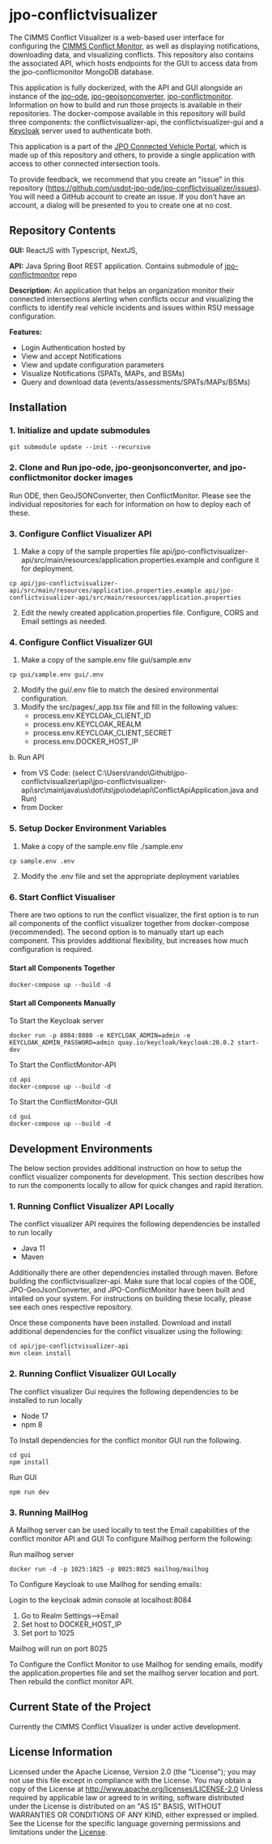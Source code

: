 # jpo-conflictvisualizer

The CIMMS Conflict Visualizer is a web-based user interface for configuring the [CIMMS Conflict Monitor](https://github.com/usdot-jpo-ode/jpo-conflictmonitor), as well as displaying notifications, downloading data, and visualizing conflicts. This repository also contains the associated API, which hosts endpoints for the GUI to access data from the jpo-conflicmonitor MongoDB database.

This application is fully dockerized, with the API and GUI alongside an instance of the [jpo-ode](https://github.com/usdot-jpo-ode/jpo-ode), [jpo-geojsonconverter](https://github.com/usdot-jpo-ode/jpo-geojsonconverter), [jpo-conflictmonitor](https://github.com/usdot-jpo-ode/jpo-conflictmonitor). Information on how to build and run those projects is available in their repositories. The docker-compose available in this repository will build three components: the conflictvisualizer-api, the conflictvisualizer-gui and a [Keycloak](https://www.keycloak.org/getting-started/getting-started-docker) server used to authenticate both.

This application is a part of the [JPO Connected Vehicle Portal](https://github.com/usdot-jpo-ode/jpo-cvportal), which is made up of this repository and others, to provide a single application with access to other connected intersection tools.

To provide feedback, we recommend that you create an "issue" in this repository (<https://github.com/usdot-jpo-ode/jpo-conflictvisualizer/issues>). You will need a GitHub account to create an issue. If you don’t have an account, a dialog will be presented to you to create one at no cost.

## Repository Contents

<b>GUI:</b> ReactJS with Typescript, NextJS,

<b>API:</b> Java Spring Boot REST application. Contains submodule of [jpo-conflictmonitor](https://github.com/usdot-jpo-ode/jpo-conflictmonitor) repo

<b>Description:</b> An application that helps an organization monitor their connected intersections alerting when conflicts occur and visualizing the conflicts to identify real vehicle incidents and issues within RSU message configuration.

<b>Features:</b>

- Login Authentication hosted by
- View and accept Notifications
- View and update configuration parameters
- Visualize Notifications (SPATs, MAPs, and BSMs)
- Query and download data (events/assessments/SPATs/MAPs/BSMs)

## Installation

### 1. Initialize and update submodules

```
git submodule update --init --recursive
```

### 2. Clone and Run jpo-ode, jpo-geonjsonconverter, and jpo-conflictmonitor docker images

Run ODE, then GeoJSONConverter, then ConflictMonitor. Please see the individual repositories for each for information on how to deploy each of these.

### 3. Configure Conflict Visualizer API

1. Make a copy of the sample properties file api/jpo-conflictvisualizer-api/src/main/resources/application.properties.example and configure it for deployment.
```
cp api/jpo-conflictvisualizer-api/src/main/resources/application.properties.example api/jpo-conflictvisualizer-api/src/main/resources/application.properties
```
2. Edit the newly created application.properties file. Configure, CORS and Email settings as needed.

### 4. Configure Conflict Visualizer GUI

1. Make a copy of the sample.env file gui/sample.env
```
cp gui/sample.env gui/.env
```
2. Modify the gui/.env file to match the desired environmental configuration.
3. Modify the src/pages/_app.tsx file and fill in the following values:
    - process.env.KEYCLOAk_CLIENT_ID
    - process.env.KEYCLOAK_REALM
    - process.env.KEYCLOAK_CLIENT_SECRET
    - process.env.DOCKER_HOST_IP


b. Run API

- from VS Code: (select C:\Users\rando\Github\jpo-conflictvisualizer\api\jpo-conflictvisualizer-api\src\main\java\us\dot\its\jpo\ode\api\ConflictApiApplication.java and Run)
- from Docker

### 5. Setup Docker Environment Variables
1. Make a copy of the sample.env file ./sample.env
```
cp sample.env .env
```
2. Modify the .env file and set the appropriate deployment variables 



### 6. Start Conflict Visualiser

There are two options to run the conflict visualizer, the first option is to run all components of the conflict visualizer together from docker-compose (recommended). The second option is to manually start up each component. This provides additional flexibility, but increases how much configuration is required.

#### Start all Components Together

```
docker-compose up --build -d
```



#### Start all Components Manually

To Start the Keycloak server
```
docker run -p 8084:8080 -e KEYCLOAK_ADMIN=admin -e KEYCLOAK_ADMIN_PASSWORD=admin quay.io/keycloak/keycloak:20.0.2 start-dev
```

To Start the ConflictMonitor-API
```
cd api
docker-compose up --build -d
```

To Start the ConflictMonitor-GUI
```
cd gui
docker-compose up --build -d
```

## Development Environments

The below section provides additional instruction on how to setup the conflict visualizer components for development. This section describes how to run the components locally to allow for quick changes and rapid iteration.

### 1. Running Conflict Visualizer API Locally

The conflict visualizer API requires the following dependencies be installed to run locally
- Java 11
- Maven

Additionally there are other dependencies installed through maven. 
Before building the conflictvisualizer-api. Make sure that local copies of the ODE, JPO-GeoJsonConverter, and JPO-ConflictMonitor have been built and intalled on your system. For instructions on building these locally, please see each ones respective repository.

Once these components have been installed. Download and install additional dependencies for the conflict visualizer using the following:
```
cd api/jpo-conflictvisualizer-api
mvn clean install
```

### 2. Running Conflict Visualizer GUI Locally

The conflict visualizer Gui requires the following dependencies to be installed to run locally
- Node 17
- npm 8


To Install dependencies for the conflict monitor GUI run the following.
```
cd gui
npm install
```

Run GUI
```
npm run dev
```

### 3. Running MailHog

A Mailhog server can be used locally to test the Email capabilities of the conflict monitor API and GUI To configure Mailhog perform the following:

Run mailhog server

```
docker run -d -p 1025:1025 -p 8025:8025 mailhog/mailhog
```

To Configure Keycloak to use Mailhog for sending emails: 

Login to the keycloak admin console at localhost:8084

1. Go to Realm Settings-->Email
2. Set host to DOCKER_HOST_IP
3. Set port to 1025

Mailhog will run on port 8025

To Configure the Conflict Monitor to use Mailhog for sending emails, modify the application.properties file and set the mailhog server location and port. Then rebuild the conflict monitor API.

## Current State of the Project

Currently the CIMMS Conflict Visualizer is under active development.

## License Information

Licensed under the Apache License, Version 2.0 (the "License"); you may not use this
file except in compliance with the License.
You may obtain a copy of the License at <http://www.apache.org/licenses/LICENSE-2.0>
Unless required by applicable law or agreed to in writing, software distributed under
the License is distributed on an "AS IS" BASIS, WITHOUT WARRANTIES OR CONDITIONS OF ANY KIND, either expressed or implied. See the License for the specific language governing
permissions and limitations under the [License](http://www.apache.org/licenses/LICENSE-2.0).
